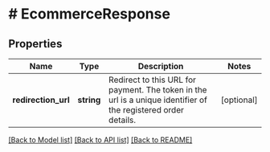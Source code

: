 # # EcommerceResponse

## Properties

Name | Type | Description | Notes
------------ | ------------- | ------------- | -------------
**redirection_url** | **string** | Redirect to this URL for payment. The token in the url is a unique identifier of the registered order details. | [optional]

[[Back to Model list]](../../README.md#models) [[Back to API list]](../../README.md#endpoints) [[Back to README]](../../README.md)

